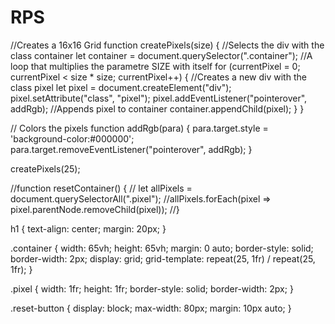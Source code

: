 # RPS
//Creates a 16x16 Grid
function createPixels(size) {
//Selects the div with the class container
let container = document.querySelector(".container");
//A loop that multiplies the parametre SIZE with itself
for (currentPixel = 0; currentPixel < size * size; currentPixel++) {
//Creates a new div with the class pixel
let pixel = document.createElement("div");
pixel.setAttribute("class", "pixel");
pixel.addEventListener("pointerover", addRgb);
//Appends pixel to container
container.appendChild(pixel);
}
}


// Colors the pixels
function addRgb(para) {
para.target.style = 'background-color:#000000';
para.target.removeEventListener("pointerover", addRgb);
}

createPixels(25);

//function resetContainer() {
// let allPixels = document.querySelectorAll(".pixel");
//allPixels.forEach(pixel => pixel.parentNode.removeChild(pixel));
//}

h1 {
text-align: center;
margin: 20px;
}

.container {
width: 65vh;
height: 65vh;
margin: 0 auto;
border-style: solid;
border-width: 2px;
display: grid;
grid-template: repeat(25, 1fr) / repeat(25, 1fr);
}

.pixel {
width: 1fr;
height: 1fr;
border-style: solid;
border-width: 2px;
}

.reset-button {
display: block;
max-width: 80px;
margin: 10px auto;
}

